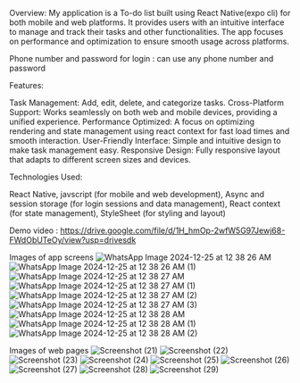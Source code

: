 Overview: My application is a To-do list built using React Native(expo cli) for both mobile and web platforms. It provides users with an intuitive interface to manage and track their tasks and other functionalities. The app focuses on performance and optimization to ensure smooth usage across platforms.

Phone number and password for login : can use any phone number and password

Features:

Task Management: Add, edit, delete, and categorize tasks.
Cross-Platform Support: Works seamlessly on both web and mobile devices, providing a unified experience.
Performance Optimized: A focus on optimizing rendering and state management using react context for fast load times and smooth interaction.
User-Friendly Interface: Simple and intuitive design to make task management easy.
Responsive Design: Fully responsive layout that adapts to different screen sizes and devices.

Technologies Used:

React Native, javscript (for mobile and web development), 
Async and session storage (for login sessions and data management), 
React context (for state management), 
StyleSheet (for styling and layout)

Demo video : https://drive.google.com/file/d/1H_hmOp-2wfW5G97Jewj68-FWdObUTeOy/view?usp=drivesdk

Images of app screens
![WhatsApp Image 2024-12-25 at 12 38 26 AM](https://github.com/user-attachments/assets/da179a1b-03a3-45e9-9e50-8cb16b682692)
![WhatsApp Image 2024-12-25 at 12 38 26 AM (1)](https://github.com/user-attachments/assets/f087e10d-59bb-45c6-a34d-37388110d1d0)
![WhatsApp Image 2024-12-25 at 12 38 27 AM](https://github.com/user-attachments/assets/2ca30cc5-78f1-4d30-b5b6-cf0910c1540c)
![WhatsApp Image 2024-12-25 at 12 38 27 AM (1)](https://github.com/user-attachments/assets/e4496e5d-be72-4e1e-b2d6-baf160ca1f41)
![WhatsApp Image 2024-12-25 at 12 38 27 AM (2)](https://github.com/user-attachments/assets/7b9f1be7-722a-4700-aecb-5007b2e53bb0)
![WhatsApp Image 2024-12-25 at 12 38 27 AM (3)](https://github.com/user-attachments/assets/2d6acf4e-b037-4223-a606-109701e5ee53)
![WhatsApp Image 2024-12-25 at 12 38 28 AM](https://github.com/user-attachments/assets/da8e4659-873c-4180-96f5-59888991c5d4)
![WhatsApp Image 2024-12-25 at 12 38 28 AM (1)](https://github.com/user-attachments/assets/18c07571-3cc7-4ec7-937d-99c02d4fc4f1)
![WhatsApp Image 2024-12-25 at 12 38 28 AM (2)](https://github.com/user-attachments/assets/ef26bbac-73b4-41ab-9b86-cbc516f8b71e)

Images of web pages
![Screenshot (21)](https://github.com/user-attachments/assets/2726c4a1-34cb-4c66-99af-59d742c3322d)
![Screenshot (22)](https://github.com/user-attachments/assets/fcb8ff6a-f1f8-45d8-a718-38e9bf53ef8a)
![Screenshot (23)](https://github.com/user-attachments/assets/3c4f3b5e-e4c0-4d4d-be06-9c0051de2e09)
![Screenshot (24)](https://github.com/user-attachments/assets/18ee4b4a-1a4f-41f0-9ed7-9eec7a2d9029)
![Screenshot (25)](https://github.com/user-attachments/assets/8e4372b7-2165-4312-b7db-a2390e05e8c6)
![Screenshot (26)](https://github.com/user-attachments/assets/95298672-26c1-40b2-af1f-0afbb8e24f4b)
![Screenshot (27)](https://github.com/user-attachments/assets/24e9930b-223f-4b81-a225-b2c50845204c)
![Screenshot (28)](https://github.com/user-attachments/assets/8e312be9-365c-4d65-aa31-46fde29ece43)
![Screenshot (29)](https://github.com/user-attachments/assets/31ec0aeb-c6c4-4167-ba99-198a6c0b8f84)
